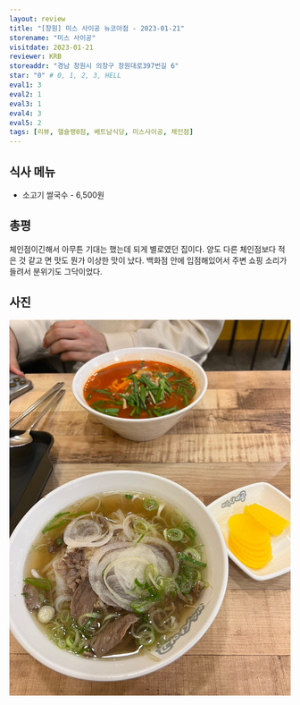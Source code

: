 ```yaml
---
layout: review
title: "[창원] 미스 사이공 뉴코아점 - 2023-01-21"
storename: "미스 사이공"
visitdate: 2023-01-21
reviewer: KRB
storeaddr: "경남 창원시 의창구 창원대로397번길 6"
star: "0" # 0, 1, 2, 3, HELL
eval1: 3
eval2: 1
eval3: 1
eval4: 3
eval5: 2
tags: [리뷰, 헬슐랭0점, 베트남식당, 미스사이공, 체인점]
---
```


## 식사 메뉴

- 소고기 쌀국수 - 6,500원

## 총평

체인점이긴해서 아무튼 기대는 했는데 되게 별로였던 집이다. 양도 다른 체인점보다 적은 것 같고 면 맛도 뭔가 이상한 맛이 났다. 백화점 안에 입점해있어서 주변 쇼핑 소리가 들려서 분위기도 그닥이었다. 

## 사진

![](/img/20230121miss420.jpg)